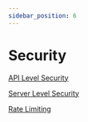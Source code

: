```yaml
---
sidebar_position: 6
---
```

# Security

[API Level Security](api-level-security)

[Server Level Security](server-level-security)

[Rate Limiting](rate-limiting)